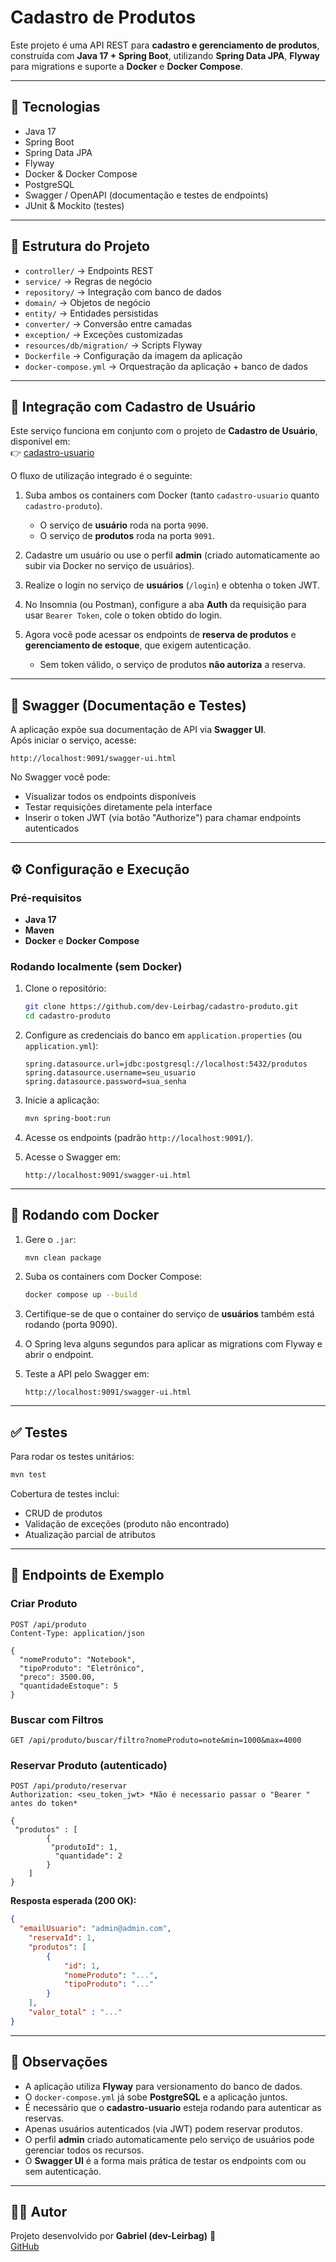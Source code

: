 # Cadastro de Produtos

Este projeto é uma API REST para **cadastro e gerenciamento de produtos**,
construída com **Java 17 + Spring Boot**, utilizando **Spring Data JPA**,
**Flyway** para migrations e suporte a **Docker** e **Docker Compose**.

---

## 🚀 Tecnologias

- Java 17
- Spring Boot
- Spring Data JPA
- Flyway
- Docker & Docker Compose
- PostgreSQL
- Swagger / OpenAPI (documentação e testes de endpoints)
- JUnit & Mockito (testes)

---

## 📂 Estrutura do Projeto

- `controller/` → Endpoints REST
- `service/` → Regras de negócio
- `repository/` → Integração com banco de dados
- `domain/` → Objetos de negócio
- `entity/` → Entidades persistidas
- `converter/` → Conversão entre camadas
- `exception/` → Exceções customizadas
- `resources/db/migration/` → Scripts Flyway
- `Dockerfile` → Configuração da imagem da aplicação
- `docker-compose.yml` → Orquestração da aplicação + banco de dados

---

## 🔗 Integração com Cadastro de Usuário

Este serviço funciona em conjunto com o projeto de **Cadastro de Usuário**,
disponível em:  
👉 [cadastro-usuario](https://github.com/dev-Leirbag/cadastro-usuario)

O fluxo de utilização integrado é o seguinte:

1. Suba ambos os containers com Docker (tanto `cadastro-usuario` quanto `cadastro-produto`).  
   - O serviço de **usuário** roda na porta `9090`.  
   - O serviço de **produtos** roda na porta `9091`.

2. Cadastre um usuário ou use o perfil **admin** (criado automaticamente ao subir via Docker no serviço de usuários).

3. Realize o login no serviço de **usuários** (`/login`) e obtenha o token JWT.

4. No Insomnia (ou Postman), configure a aba **Auth** da requisição para usar `Bearer Token`, cole o token obtido do login.  

5. Agora você pode acessar os endpoints de **reserva de produtos** e **gerenciamento de estoque**, que exigem autenticação.  
   - Sem token válido, o serviço de produtos **não autoriza** a reserva.

---

## 📖 Swagger (Documentação e Testes)

A aplicação expõe sua documentação de API via **Swagger UI**.  
Após iniciar o serviço, acesse:

```
http://localhost:9091/swagger-ui.html
```

No Swagger você pode:

- Visualizar todos os endpoints disponíveis
- Testar requisições diretamente pela interface
- Inserir o token JWT (via botão "Authorize") para chamar endpoints autenticados

---

## ⚙️ Configuração e Execução

### Pré-requisitos

- **Java 17**
- **Maven**
- **Docker** e **Docker Compose**

### Rodando localmente (sem Docker)

1. Clone o repositório:

    ```bash
    git clone https://github.com/dev-Leirbag/cadastro-produto.git
    cd cadastro-produto
    ```

2. Configure as credenciais do banco em `application.properties` (ou `application.yml`):

    ```properties
    spring.datasource.url=jdbc:postgresql://localhost:5432/produtos
    spring.datasource.username=seu_usuario
    spring.datasource.password=sua_senha
    ```

3. Inicie a aplicação:

    ```bash
    mvn spring-boot:run
    ```

4. Acesse os endpoints (padrão `http://localhost:9091/`).

5. Acesse o Swagger em:  
   ```
   http://localhost:9091/swagger-ui.html
   ```

---

## 🐳 Rodando com Docker

1. Gere o `.jar`:

    ```bash
    mvn clean package
    ```

2. Suba os containers com Docker Compose:

    ```bash
    docker compose up --build
    ```

3. Certifique-se de que o container do serviço de **usuários** também está rodando (porta 9090).

4. O Spring leva alguns segundos para aplicar as migrations com Flyway e abrir o endpoint.

5. Teste a API pelo Swagger em:  
   ```
   http://localhost:9091/swagger-ui.html
   ```

---

## ✅ Testes

Para rodar os testes unitários:

```bash
mvn test
```

Cobertura de testes inclui:  
- CRUD de produtos  
- Validação de exceções (produto não encontrado)  
- Atualização parcial de atributos  

---

## 🔗 Endpoints de Exemplo

### Criar Produto

```http
POST /api/produto
Content-Type: application/json

{
  "nomeProduto": "Notebook",
  "tipoProduto": "Eletrônico",
  "preco": 3500.00,
  "quantidadeEstoque": 5
}
```

### Buscar com Filtros

```http
GET /api/produto/buscar/filtro?nomeProduto=note&min=1000&max=4000
```

### Reservar Produto (autenticado)

```http
POST /api/produto/reservar
Authorization: <seu_token_jwt> *Não é necessario passar o "Bearer " antes do token*

{
 "produtos" : [
        {
         "produtoId": 1,
          "quantidade": 2
        }
    ]  
}
```

**Resposta esperada (200 OK):**

```json
{
  "emailUsuario": "admin@admin.com",
	"reservaId": 1,
	"produtos": [
		{
			"id": 1,
			"nomeProduto": "...",
			"tipoProduto": "..."
		}
	],
    "valor_total" : "..."
}
```

---

## 📌 Observações

- A aplicação utiliza **Flyway** para versionamento do banco de dados.
- O `docker-compose.yml` já sobe **PostgreSQL** e a aplicação juntos.
- É necessário que o **cadastro-usuario** esteja rodando para autenticar as reservas.
- Apenas usuários autenticados (via JWT) podem reservar produtos.
- O perfil **admin** criado automaticamente pelo serviço de usuários pode gerenciar todos os recursos.
- O **Swagger UI** é a forma mais prática de testar os endpoints com ou sem autenticação.

---

## 👨‍💻 Autor

Projeto desenvolvido por **Gabriel (dev-Leirbag)** 🚀  
[GitHub](https://github.com/dev-Leirbag)
